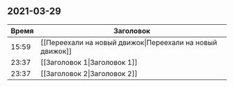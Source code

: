 ## 2021-03-29
| Время | Заголовок |
| --- | --- |
| 15:59 | [[Переехали на новый движок\|Переехали на новый движок]] |
| 23:37 | [[Заголовок 1\|Заголовок 1]] |
| 23:37 | [[Заголовок 2\|Заголовок 2]] |
